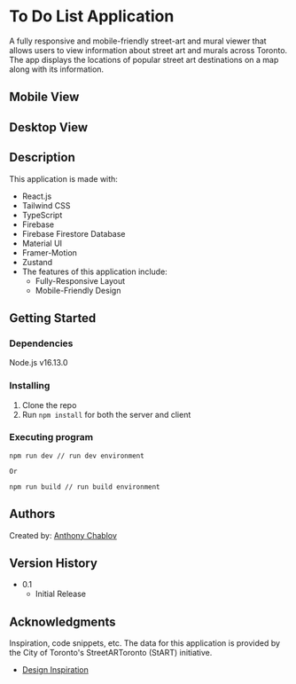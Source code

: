 # To Do List Application

A fully responsive and mobile-friendly street-art and mural viewer that allows users to view information about street art and murals across Toronto. The app displays the locations of popular street art destinations on a map along with its information.

## Mobile View

## Desktop View

## Description

This application is made with:

- React.js
- Tailwind CSS
- TypeScript
- Firebase
- Firebase Firestore Database
- Material UI
- Framer-Motion
- Zustand
- The features of this application include:
  - Fully-Responsive Layout
  - Mobile-Friendly Design

## Getting Started

### Dependencies

Node.js v16.13.0

### Installing

1. Clone the repo
2. Run `npm install` for both the server and client

### Executing program

```
npm run dev // run dev environment

Or

npm run build // run build environment
```

## Authors

Created by:
[Anthony Chablov](https://www.linkedin.com/in/anthonychablov/)

## Version History

- 0.1
  - Initial Release

## Acknowledgments

Inspiration, code snippets, etc.
The data for this application is provided by the City of Toronto's StreetARToronto (StART) initiative.

- [Design Inspiration](https://brittanychiang.com/#about)
